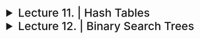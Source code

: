 <details>
  <summary style="font-size: 30px; font-weight: 500; cursor: pointer;">Lecture 11. | Hash Tables</summary>

**Search Times**
Theoretical *Worst Case* : O(n)
In practice | *Average Case* : O(1)

### Direct-Address Tables (not a hash!)
U = {0,1, ..., m-1} *where m isn't too large, reasonable size*
let T be the ***direct-address table*** T[0 ... m-1]

Figure 11.1 illustrates the approach; slot k points to an element in the set with key k. If the set contains no element with key k, then T[k] is NIL. The dictionary operations are trivial to implement:

![DSA_111](../static/DSA_11_1.png)

*Satellite data refers to unique data a Key is pointing to.*

For certain applications, the direct-address table can directly hold elements in the dynamic set. Instead of storing key and satellite data externally with a pointer, the object is stored in the table slot itself, saving space. An object's special key denotes an empty slot. In some cases, storing the key may be unnecessary as the index implies it. However, without stored keys, a mechanism is needed to identify empty slots.


---

## Hash Tables | Chaining

In Direct-Address Tables:
- **k** maps to element in **U**
In Hash Tables:
- **k** maps to **h(k)**

- A hash function h must be deterministic in that a given input k should always produce the same output h(k)
- Ideally we want to minimizee Hash Collisions

![DSA_111](../static/DSA_11_2.png)

Two keys may hash to the same slot. We call this situation a collision. *(Hash Collision)*
*Resolution to Hash Collisions,* : **CHAINING**

![DSA_111](../static/DSA_11_3.png)

Chains same *h(k)* values in a Doubly **Linked-List**, so you kind access a *Hash Bucket* at O(1), then find your element in a much smaller sub-set.


![DSA_111](../static/DSA_11_4.png)

Chain Hash Insert Pseudo-Code for Dict. Like behavior

![DSA_111](../static/DSA_11_5.png)

Insertion & Deletion Runtimes *(Worst case)* : O(1)
Search Runtime *(Worst case)* : O(n)

**LOAD FACTOR**
Given a hash table *T* with **m** slots that stores **n** elements, we define the load factor ˛ for T as n/m, that is, the average number of elements stored in a chain. Our analysis will be in terms of **ALPHA**, which can be less than, equal to, or greater than 1.

The **worst-case** behavior of hashing with chaining is terrible: all n keys hash to the same slot, creating a list of length **n**.
The worst-case time for searching is thus **n** plus the time to compute the hash function—no better than if we used one linked list for all the elements.

For Avg. Case case we can assume **simple uniform hashing** *(assume all keys have a unique hash, and no collisions)*
- Under the assumption of simple uniform hashing, any key k not already stored in the table is equally likely to hash to any of the m slots.

In successful search case: 
- The probability that a list is searched is proportional to the number of elements it contains.

#### Theorem 1.1
![DSA_111](../static/DSA_11_6.png)
**ALPHA** is that character
![DSA_111](../static/DSA_11_7.png)
![DSA_111](../static/DSA_11_8.png)

---

### Hash Functions

*Divison & Multiplication* Hashing are Heuristic by Nature
*Universal Hashing* uses *Randomization* so it's performant

**What makes a good hashing function?**

- **Uniformity:** A good hash function should map the expected inputs as evenly as possible over its output range. We usually dont know the distirbution, but Occasionally we do know the distribution. For example, if we know that the keys are random real numbers **k** independently and uniformly distributed in the range `0 <= k < 1`, then the hash function `h(k) = Floor.Function(k*m)`

- **Determinism:** hash procedure must be deterministic — meaning that for a given input value it must always generate the same hash value.

- **Low cost:** The cost of computing a hash function must be small enough to make a hashing-based solution more efficient than alternative approaches.

- **Continuity:** A hash function that is used to search for similar data must be as continuous as possible; two inputs that differ by a little should be mapped to equal or nearly equal hash values.

![DSA_111](../static/DSA_11_9.png)
**Interpreting Keys Example**
![DSA_111](../static/DSA_11_10.png)

---

# The Division Method
![DSA_111](../static/DSA_11_11.png)
So, the key 100 would be placed in slot 4 of the hash table.

When using the division method, we usually avoid certain values of m. For example, **m** should not be a power of *2*, since if `m = 2^p` , then `h(k)` is just the **p** lowest-order bits of **k**.

![DSA_111](../static/DSA_11_12.png)

*note*: both 14 and 22 ended with `110` which is 6, and since `p = 3` it just takes those last 3 binary digits, which is NOT ideal!

**A prime not too close to an exact power of 2 is often a good choice for m**

![DSA_111](../static/DSA_11_13.png)

### Lecture Example
![DSA_111](../static/DSA_11_14.png)

---
# The Multiplication Method
![DSA_111](../static/DSA_11_15.png)
![DSA_111](../static/DSA_11_16.png)

When you multiple 2 bytes *(8 bits) * (8 bits)*
We need to reserve 2 bytes *(16 bit)*, for a Carry Over, else it will be overflow

Here it's `word k` * `s = A * 2^w` *(const S, A is constant & 2^w multipiled, where and w is size of word in bits)* where **A <= 1**

X mod 1 => *Only keep fractional parts*

## **INTUITION & Examples**

![DSA_111](../static/DSA_11_17.png)

**Important**: An advantage of the multiplication method is that the value of **m** is not critical. We typically choose it to be a power of 2 (`m = 2^p` for some integer `p`), since we can then easily implement the function on most computers.

![DSA_111](../static/DSA_11_18.png)

---

**Hash Function** Mapping from Keys to Index


![DSA_111](../static/DSA_11_19.png)

- Bunch of Character Streams, and the Hash function can be: *" Look at the 3rd letter in String, and Map it in Hash Table*

Universal Hashing ?
Open Addressing ?
Perfect Hashing ? 
Linear Probing ?

  </details>

<details>
  <summary style="font-size: 30px; font-weight: 500; cursor: pointer;">Lecture 12. | Binary Search Trees</summary>

- Provides Data Structure that supports Dictionary Operations *(SEARCH, DELETE, INSERT)*
  - Isn't a complete tree *(It can be skewed/unbalanced)*
- Every parent has at most: *2 Children, Left Child is Smaller, Right Child is Greater*
  - We can "Bisect" the tree, having the Left side being Smaller, and Right side elements being Larger

![](../static/DSA_12_2.png)


**FIND MAX**
To find the maximum of the Binary Search Tree, Recursively Retrieve the "Right Side" until it has **NO RIGHT CHILD**, *it doesn't need to be a leaf node*

**FIND MIN**
To find the maximum of the Binary Search Tree, Recursively Retrieve the "Left Side" until it has **NO LEFT CHILD**, *it doesn't need to be a leaf node*

---

**Binary-Search-Tree Operations**
- Insertion, Deletion, Search, Predecessor, Successor, Minimum, Maximum

**T.root** is a pointer to the ROOT of the BST
![](../static/DSA_12_1.png)

*We usually get a Binary Search Tree in this Chapter, and want to know how we Do **Operations** on them*
 
## TODO: Study Inorder, Preorder, Postorder Traversals

![](../static/DSA_12_3.png)


### In-Order: `INL*R`

#### A)

- Recur, Recur
- Go all the way left, report it: 2
- Exit Recur, get Root: 5
- Go right now: 5
- Exit Recur, get Root: 6
... todo

**Complexity**
![](../static/DSA_12_4.png)

It's case is always *O(n)* as we **need** to visit all nodes!

#### B)
- 2 (root) doesn't have any left sub-tree (NIL) so get it: 2
... todo

### Pre-Order `PR*LR`
TODO: 

### Post-Order `POLR*`
TODO:

---



</details>